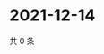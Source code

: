 # 2021-12-14

共 0 条

<!-- BEGIN WEIBO -->
<!-- 最后更新时间 Tue Dec 14 2021 21:21:16 GMT+0800 (China Standard Time) -->

<!-- END WEIBO -->
